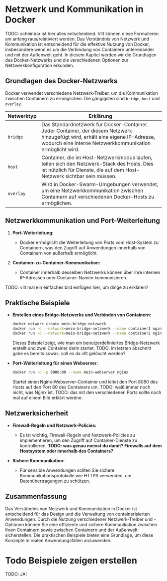 # Netzwerk und Kommunikation in Docker
TODO: scheinbar ist hier alles entscheidend. Vllt können diese Formulieren am anfang raus/relativiert werden.
Das Verständnis von Netzwerk und Kommunikation ist entscheidend für die effektive Nutzung von Docker, insbesondere wenn
es um die Verbindung von Containern untereinander und mit der Außenwelt geht. In diesem Kapitel werden wir die
Grundlagen des Docker-Netzwerks und die verschiedenen Optionen zur Netzwerkkonfiguration erkunden.

## Grundlagen des Docker-Netzwerks

Docker verwendet verschiedene Netzwerk-Treiber, um die Kommunikation zwischen Containern zu ermöglichen. Die
gängigsten sind `bridge`, `host` und `overlay`.

| Netwerktyp | Erklärung                                                                                                                                                                                    |
|------------|----------------------------------------------------------------------------------------------------------------------------------------------------------------------------------------------|
| `bridge`   | Das Standardnetzwerk für Docker-Container. Jeder Container, der diesem Netzwerk hinzugefügt wird, erhält eine eigene IP-Adresse, wodurch eine interne Netzwerkkommunikation ermöglicht wird. |
| `host`     | Container, die im Host-Netzwerkmodus laufen, teilen sich den Netzwerk-Stack des Hosts. Dies ist nützlich für Dienste, die auf dem Host-Netzwerk sichtbar sein müssen.                        |
| `overlay`  | Wird in Docker-Swarm-Umgebungen verwendet, um eine Netzwerkkommunikation zwischen Containern auf verschiedenen Docker-Hosts zu ermöglichen.                                                  |

## Netzwerkkommunikation und Port-Weiterleitung

1. **Port-Weiterleitung:**
    - Docker ermöglicht die Weiterleitung von Ports vom Host-System zu Containern, was den Zugriff auf Anwendungen
      innerhalb von Containern von außerhalb ermöglicht.

2. **Container-zu-Container-Kommunikation:**
    - Container innerhalb desselben Netzwerks können über ihre internen IP-Adressen oder Container-Namen kommunizieren.

TODO: vllt mal ein einfaches bild einfügen hier, um dinge zu erklären?

## Praktische Beispiele

- **Erstellen eines Bridge-Netzwerks und Verbinden von Containern:**
  ```bash
  docker network create mein-bridge-netzwerk
  docker run -d --network=mein-bridge-netzwerk --name container1 nginx
  docker run -d --network=mein-bridge-netzwerk --name container2 nginx
  ```
  Dieses Beispiel zeigt, wie man ein benutzerdefiniertes Bridge-Netzwerk erstellt und zwei Container darin startet.
TODO: im letzten abschnitt gabe es bereits sowas. soll es da vllt gelöscht werden?

- **Port-Weiterleitung für einen Webserver:**
  ```bash
  docker run -d -p 8080:80 --name mein-webserver nginx
  ```
  Startet einen Nginx-Webserver-Container und leitet den Port 8080 des Hosts auf den Port 80 des Containers um.
TODO: weiß immer noch nicht, was Nginx ist.
TODO: das mit den verschiedenen Ports sollte noch mal auf einem Bild erklärt werdne.
## Netzwerksicherheit

- **Firewall-Regeln und Netzwerk-Policies:**
    - Es ist wichtig, Firewall-Regeln und Netzwerk-Policies zu implementieren, um den Zugriff auf Container-Dienste zu
      kontrollieren. **TODO: was genau meinst du damit? Firewalls auf dem Hostsystem oder innerhalb des Containers?**

- **Sichere Kommunikation:**
    - Für sensible Anwendungen sollten Sie sichere Kommunikationsprotokolle wie HTTPS verwenden, um Datenübertragungen
      zu schützen.

## Zusammenfassung

Das Verständnis von Netzwerk und Kommunikation in Docker ist entscheidend für das Design und die Verwaltung von
containerisierten Anwendungen. Durch die Nutzung verschiedener Netzwerk-Treiber und -Optionen können Sie eine effiziente
und sichere Kommunikation zwischen Ihren Containern sowie zwischen Containern und der Außenwelt sicherstellen. Die
praktischen Beispiele bieten eine Grundlage, um diese Konzepte in realen Anwendungsfällen anzuwenden.

# Todo Beispiele zeigen erstellen
TODO: JA!